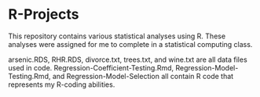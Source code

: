 # R-Projects
This repository contains various statistical analyses using R. These analyses were assigned for me to complete in a statistical computing class.

arsenic.RDS, RHR.RDS, divorce.txt, trees.txt, and wine.txt are all data files used in code.
Regression-Coefficient-Testing.Rmd, Regression-Model-Testing.Rmd, and Regression-Model-Selection all contain R code that represents my R-coding abilities.
